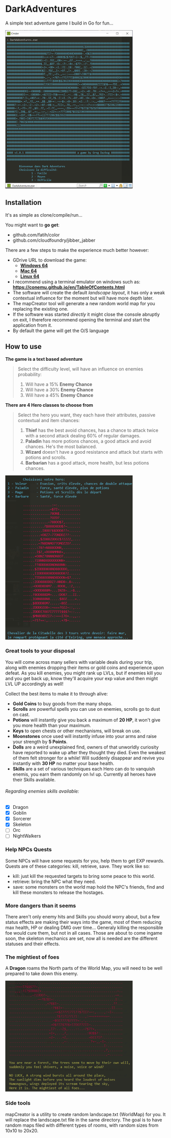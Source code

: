 # DarkAdventures
A simple text adventure game I build in Go for fun...

![A simple text adventure game I build in Go for fun...](https://github.com/ajkula/DarkAdventures/blob/master/scr/title.png)

## Installation
It's as simple as clone/compile/run...

You might want to **go get**:
 - github.com/fatih/color
 - github.com/cloudfoundry/jibber_jabber

There are a few steps to make the experience much better however:
 - GDrive URL to download the game:
    * [**Windows 64**](https://tinyurl.com/y4y4avp5)
    * [**Mac 64**](https://tinyurl.com/y57ktnbh)
    * [**Linux 64**](https://tinyurl.com/y3odpymo)
 - I recommend using a terminal emulator on windows such as: 
 **https://conemu.github.io/en/TableOfContents.html**
 - The software will create the default *landscape layout*, it has only a weak contextual influence for the moment but will have more depth later.
 - The mapCreator tool will generate a new random world map for you replacing the existing one.
 - If the software was started *directly* it might close the console abruptly on exit, I therefore recommend opening the terminal and start the application from it.
 - By default the game will get the O/S language

## How to use

**The game is a text based adventure**

> Select the difficulty level, will have an influence on enemies probability:
>  1. Will have a 15% **Enemy Chance**
>  2. Will have a 30% **Enemy Chance**
>  3. Will have a 45% **Enemy Chance**

**There are 4 Hero classes to choose from**

> Select the hero you want, they each have their attributes, passive contextual and item chances:
>  1. **Thief** has the best avoid chances, has a chance to attack twice with a second attack dealing 60% of regular damages.
>  2. **Paladin** has more potions chances, a good attack and avoid chances. He's the most balanced.
>  3. **Wizard** doesn't have a good resistance and attack but starts with potions and scrolls.
>   4. **Barbarian** has a good attack, more health, but less potions chances.

![The Thief](https://github.com/ajkula/DarkAdventures/blob/master/scr/character.png)

### Great tools to your disposal

You will come across many sellers with variable deals during your trip, along with enemies dropping their items or gold coins and experience upon defeat.
As you kill enemies, you might rank up LVLs, but if enemies kill you and you get back up, know they'll acquire your exp value and then might LVL UP accordingly as well!

Collect the best items to make it to through alive:

- **Gold Coins** to buy goods from the many shops.
- **Scrolls** are powerful spells you can use on enemies, scrolls go to dust on cast.
- **Potions** will instantly give you back a maximum of **20 HP**, it won't give you more health than your maximum.
- **Keys** to open chests or other mechanisms, will break on use.
- **Moonstones** once used will instantly infuse into your arms and raise your strength by **5 Points**.
- **Dolls** are a weird unexplained find, owners of that unworldly curiosity have reported to wake up after they thought they died. Even the weakest of them felt stronger for a while! Will suddenly disappear and revive you instantly with **30 HP** no matter your base health.
- **Skills** are a set of various techniques each Hero can do to vanquish enemis, you earn them randomly on lvl up. Currently all heroes have their Skills available.
 
###### Regarding enemies skills available:
 - [x] Dragon
 - [x] Goblin
 - [x] Sorcerer
 - [x] Skeleton
 - [ ] Orc
 - [ ] NightWalkers

### Help NPCs Quests

Some NPCs will have some requests for you, help them to get EXP rewards.
Quests are of these categories: kill, retrieve, save.
They work like so:
- kill: just kill the requested targets to bring some peace to this world.
- retrieve: bring the NPC what they need.
- save: some monsters on the world map hold the NPC's friends, find and kill these monsters to release the hostages.

### More dangers than it seems

There aren't only enemy hits and Skills you should worry about, but a few status effects are making their ways into the game, most of them reducing max health, HP or dealing DMG over time...
Generaly killing the responsible foe would cure them, but not in all cases.
Those are about to come ingame soon, the skeleton mechanics are set, now all is needed are the different statuses and their effects.

### The mightiest of foes

A **Dragon** roams the North parts of the World Map, you will need to be well prepared to take down this enemy.

![The Dragon](https://github.com/ajkula/DarkAdventures/blob/master/scr/dragon.png)

### Side tools

mapCreator is a utility to create random landscape.txt (WorldMap) for you.
It will replace the landscape.txt file in the same directory.
The goal is to have random maps filed with different types of rooms, with random sizes from 10x10 to 20x20.